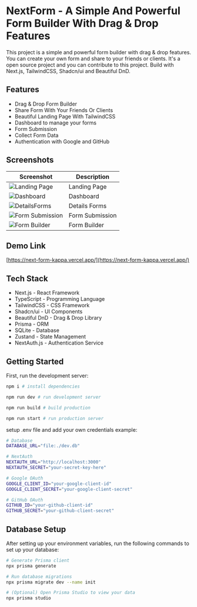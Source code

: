 # NextForm - A Simple And Powerful Form Builder With Drag & Drop Features 

This project is a simple and powerful form builder with drag & drop features. You can create your own form and share to your friends or clients. It's a open source project and you can contribute to this project. Build with Next.js, TailwindCSS, Shadcn/ui and Beautiful DnD.

## Features

- Drag & Drop Form Builder
- Share Form With Your Friends Or Clients
- Beautiful Landing Page With TailwindCSS
- Dashboard to manage your forms
- Form Submission
- Collect Form Data
- Authentication with Google and GitHub

## Screenshots

| Screenshot | Description |
| --- | --- |
| ![Landing Page](https://i.ibb.co/QNZGX9L/next-form-landingpage.png) | Landing Page |
| ![Dashboard](https://i.ibb.co/SsTNxyH/next-form-dashboard.png) | Dashboard |
| ![DetailsForms](https://i.ibb.co/Hn0Lcbf/next-form-detail-form.png) | Details Forms |
| ![Form Submission](https://i.ibb.co/h2JgdvJ/next-form-form-submission.png) | Form Submission |
| ![Form Builder](https://i.ibb.co/mq06Npn/next-form-builder.png) | Form Builder |

## Demo Link

[https://next-form-kappa.vercel.app/](https://next-form-kappa.vercel.app/)

## Tech Stack

- Next.js - React Framework
- TypeScript - Programming Language
- TailwindCSS - CSS Framework
- Shadcn/ui - UI Components
- Beautiful DnD - Drag & Drop Library
- Prisma - ORM
- SQLite - Database
- Zustand - State Management
- NextAuth.js - Authentication Service

## Getting Started

First, run the development server:

```bash
npm i # install dependencies

npm run dev # run development server

npm run build # build production

npm run start # run production server
```

setup .env file and add your own credentials example:

```bash
# Database
DATABASE_URL="file:./dev.db"

# NextAuth
NEXTAUTH_URL="http://localhost:3000"
NEXTAUTH_SECRET="your-secret-key-here"

# Google OAuth
GOOGLE_CLIENT_ID="your-google-client-id"
GOOGLE_CLIENT_SECRET="your-google-client-secret"

# GitHub OAuth
GITHUB_ID="your-github-client-id"
GITHUB_SECRET="your-github-client-secret"
```

## Database Setup

After setting up your environment variables, run the following commands to set up your database:

```bash
# Generate Prisma client
npx prisma generate

# Run database migrations
npx prisma migrate dev --name init

# (Optional) Open Prisma Studio to view your data
npx prisma studio
```